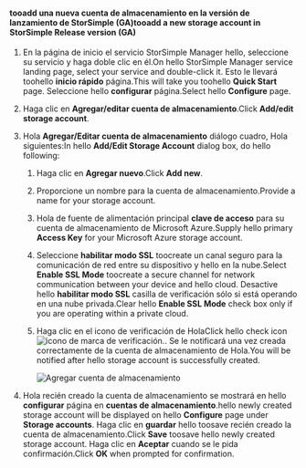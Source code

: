 <!--author=SharS last changed: 9/17/15-->

#### <a name="tooadd-a-new-storage-account-in-storsimple-release-version-ga"></a><span data-ttu-id="0ddbb-101">tooadd una nueva cuenta de almacenamiento en la versión de lanzamiento de StorSimple (GA)</span><span class="sxs-lookup"><span data-stu-id="0ddbb-101">tooadd a new storage account in StorSimple Release version (GA)</span></span>
1. <span data-ttu-id="0ddbb-102">En la página de inicio el servicio StorSimple Manager hello, seleccione su servicio y haga doble clic en él.</span><span class="sxs-lookup"><span data-stu-id="0ddbb-102">On hello StorSimple Manager service landing page, select your service and double-click it.</span></span> <span data-ttu-id="0ddbb-103">Esto le llevará toohello **inicio rápido** página.</span><span class="sxs-lookup"><span data-stu-id="0ddbb-103">This will take you toohello **Quick Start** page.</span></span> <span data-ttu-id="0ddbb-104">Seleccione hello **configurar** página.</span><span class="sxs-lookup"><span data-stu-id="0ddbb-104">Select hello **Configure** page.</span></span>
2. <span data-ttu-id="0ddbb-105">Haga clic en **Agregar/editar cuenta de almacenamiento**.</span><span class="sxs-lookup"><span data-stu-id="0ddbb-105">Click **Add/edit storage account**.</span></span>
3. <span data-ttu-id="0ddbb-106">Hola **Agregar/Editar cuenta de almacenamiento** diálogo cuadro, Hola siguientes:</span><span class="sxs-lookup"><span data-stu-id="0ddbb-106">In hello **Add/Edit Storage Account** dialog box, do hello following:</span></span>
   
   1. <span data-ttu-id="0ddbb-107">Haga clic en **Agregar nuevo**.</span><span class="sxs-lookup"><span data-stu-id="0ddbb-107">Click **Add new**.</span></span>
   2. <span data-ttu-id="0ddbb-108">Proporcione un nombre para la cuenta de almacenamiento.</span><span class="sxs-lookup"><span data-stu-id="0ddbb-108">Provide a name for your storage account.</span></span>
   3. <span data-ttu-id="0ddbb-109">Hola de fuente de alimentación principal **clave de acceso** para su cuenta de almacenamiento de Microsoft Azure.</span><span class="sxs-lookup"><span data-stu-id="0ddbb-109">Supply hello primary **Access Key** for your Microsoft Azure storage account.</span></span>
   4. <span data-ttu-id="0ddbb-110">Seleccione **habilitar modo SSL** toocreate un canal seguro para la comunicación de red entre su dispositivo y hello en la nube.</span><span class="sxs-lookup"><span data-stu-id="0ddbb-110">Select **Enable SSL Mode** toocreate a secure channel for network communication between your device and hello cloud.</span></span> <span data-ttu-id="0ddbb-111">Desactive hello **habilitar modo SSL** casilla de verificación sólo si está operando en una nube privada.</span><span class="sxs-lookup"><span data-stu-id="0ddbb-111">Clear hello **Enable SSL Mode** check box only if you are operating within a private cloud.</span></span>
   5. <span data-ttu-id="0ddbb-112">Haga clic en el icono de verificación de Hola</span><span class="sxs-lookup"><span data-stu-id="0ddbb-112">Click hello check icon</span></span> ![icono de marca de verificación](./media/storsimple-configure-new-storage-account/HCS_CheckIcon-include.png)<span data-ttu-id="0ddbb-114">.</span><span class="sxs-lookup"><span data-stu-id="0ddbb-114">.</span></span> <span data-ttu-id="0ddbb-115">Se le notificará una vez creada correctamente de la cuenta de almacenamiento de Hola.</span><span class="sxs-lookup"><span data-stu-id="0ddbb-115">You will be notified after hello storage account is successfully created.</span></span>
      
      ![Agregar cuenta de almacenamiento](./media/storsimple-configure-new-storage-account/HCS_AddStorageAccount-include.png)
4. <span data-ttu-id="0ddbb-117">Hola recién creado la cuenta de almacenamiento se mostrará en hello **configurar** página en **cuentas de almacenamiento**.</span><span class="sxs-lookup"><span data-stu-id="0ddbb-117">hello newly created storage account will be displayed on hello **Configure** page under **Storage accounts**.</span></span> <span data-ttu-id="0ddbb-118">Haga clic en **guardar** hello toosave recién creado la cuenta de almacenamiento.</span><span class="sxs-lookup"><span data-stu-id="0ddbb-118">Click **Save** toosave hello newly created storage account.</span></span> <span data-ttu-id="0ddbb-119">Haga clic en **Aceptar** cuando se le pida confirmación.</span><span class="sxs-lookup"><span data-stu-id="0ddbb-119">Click **OK** when prompted for confirmation.</span></span>

